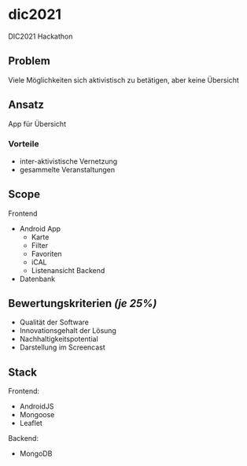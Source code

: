 # dic2021

DIC2021 Hackathon

## Problem
Viele Möglichkeiten sich aktivistisch zu betätigen, aber keine Übersicht
## Ansatz
App für Übersicht
### Vorteile
- inter-aktivistische Vernetzung
- gesammelte Veranstaltungen
## Scope
Frontend
- Android App
    - Karte
    - Filter
    - Favoriten
    - iCAL
    - Listenansicht
Backend
- Datenbank

## Bewertungskriterien *(je 25%)*
- Qualität der Software
- Innovationsgehalt der Lösung
- Nachhaltigkeitspotential
- Darstellung im Screencast
## Stack
Frontend:
- AndroidJS
- Mongoose
- Leaflet

Backend:
- MongoDB
